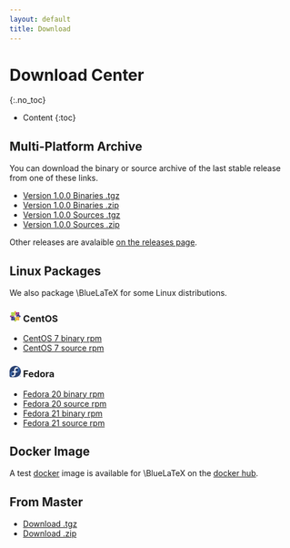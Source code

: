 ```yaml
---
layout: default
title: Download
---
```


Download Center
===============
{:.no_toc}

* Content
{:toc}

Multi-Platform Archive
----------------------

You can download the binary or source archive of the last stable release from one of these links.

 - [Version 1.0.0 Binaries .tgz](https://github.com/gnieh/bluelatex/releases/download/v1.0.0/bluelatex-1.0.0.tgz)
 - [Version 1.0.0 Binaries .zip](https://github.com/gnieh/bluelatex/releases/download/v1.0.0/bluelatex-1.0.0.zip)
 - [Version 1.0.0 Sources .tgz](https://github.com/gnieh/bluelatex/archive/v1.0.0.tar.gz)
 - [Version 1.0.0 Sources .zip](https://github.com/gnieh/bluelatex/archive/v1.0.0.zip)

Other releases are avalaible [on the releases page](https://github.com/gnieh/bluelatex/releases/).

Linux Packages
--------------

We also package \BlueLaTeX for some Linux distributions.

### ![CentOS logo](/images/centos.png) CentOS

 - [CentOS 7 binary rpm](http://ares.ptitoliv.net/bluelatex/bluelatex-1.0.0-1.el7.centos.x86_64.rpm)
 - [CentOS 7 source rpm](http://ares.ptitoliv.net/bluelatex/bluelatex-1.0.0-1.el7.centos.src.rpm)

### ![Fedora logo](/images/fedora.png) Fedora

 - [Fedora 20 binary rpm](http://ares.ptitoliv.net/bluelatex/bluelatex-1.0.0-1.fc20.x86_64.rpm)
 - [Fedora 20 source rpm](http://ares.ptitoliv.net/bluelatex/bluelatex-1.0.0-1.fc20.src.rpm)
 - [Fedora 21 binary rpm](http://ares.ptitoliv.net/bluelatex/bluelatex-1.0.0-1.fc21.x86_64.rpm)
 - [Fedora 21 source rpm](http://ares.ptitoliv.net/bluelatex/bluelatex-1.0.0-1.fc21.src.rpm)

Docker Image
------------

A test [docker](https://www.docker.com/) image is available for \BlueLaTeX on the [docker hub](https://registry.hub.docker.com/u/ptitoliv/bluelatex-docker/).

From Master
-----------

 - [Download .tgz](https://github.com/gnieh/bluelatex/tarball/master)
 - [Download .zip](https://github.com/gnieh/bluelatex/zipball/master)
